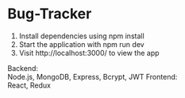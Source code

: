# Bug-Tracker

1. Install dependencies using npm install
2. Start the application with npm run dev
3. Visit http://localhost:3000/ to view the app
 
Backend:  
Node.js, MongoDB, Express, Bcrypt, JWT
Frontend:  
React, Redux
